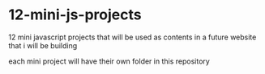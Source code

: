 # 12-mini-js-projects
12 mini javascript projects that will be used as contents in a future website that i will be building

each mini project will have their own folder in this repository
